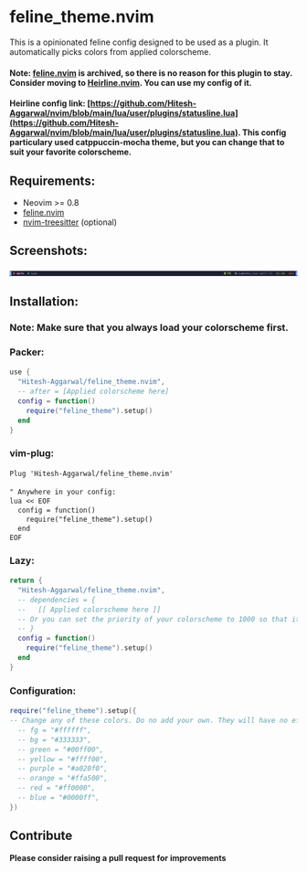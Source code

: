 # feline_theme.nvim

This is a opinionated feline config designed to be used as a plugin. It automatically picks colors from applied colorscheme.

#### Note: [feline.nvim](https://github.com/feline-nvim/feline.nvim) is archived, so there is no reason for this plugin to stay. Consider moving to [Heirline.nvim](https://github.com/rebelot/heirline.nvim). You can use my config of it.

#### Heirline config link: [https://github.com/Hitesh-Aggarwal/nvim/blob/main/lua/user/plugins/statusline.lua](https://github.com/Hitesh-Aggarwal/nvim/blob/main/lua/user/plugins/statusline.lua). This config particulary used catppuccin-mocha theme, but you can change that to suit your favorite colorscheme.

## Requirements:

- Neovim >= 0.8
- [feline.nvim](https://github.com/feline-nvim/feline.nvim)
- [nvim-treesitter](https://github.com/nvim-treesitter/nvim-treesitter) (optional)

## Screenshots:

<img src="./screenshot.png">

## Installation:

### Note: Make sure that you always load your colorscheme first.

### Packer:

```lua
use {
  "Hitesh-Aggarwal/feline_theme.nvim",
  -- after = [Applied colorscheme here]
  config = function()
    require("feline_theme").setup()
  end
}
```

### vim-plug:

```vim
Plug 'Hitesh-Aggarwal/feline_theme.nvim'

" Anywhere in your config:
lua << EOF
  config = function()
    require("feline_theme").setup()
  end
EOF
```

### Lazy:

```lua
return {
  "Hitesh-Aggarwal/feline_theme.nvim",
  -- dependencies = {
  --   [[ Applied colorscheme here ]]
  -- Or you can set the priority of your colorscheme to 1000 so that it loads first.
  -- }
  config = function()
    require("feline_theme").setup()
  end
}
```

### Configuration:

```lua
require("feline_theme").setup({
-- Change any of these colors. Do no add your own. They will have no effect.
  -- fg = "#ffffff",
  -- bg = "#333333",
  -- green = "#00ff00",
  -- yellow = "#ffff00",
  -- purple = "#a020f0",
  -- orange = "#ffa500",
  -- red = "#ff0000",
  -- blue = "#0000ff",
})
```

## Contribute

**Please consider raising a pull request for improvements**
